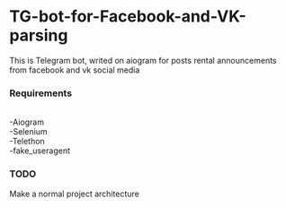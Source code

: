 # TG-bot-for-Facebook-and-VK-parsing
This is Telegram bot, writed on aiogram for posts rental announcements from facebook and vk social media
<h3>Requirements</h3><br>
-Aiogram<br>
-Selenium<br>
-Telethon<br>
-fake_useragent

<p>
<h3> TODO </h3>
</p>
<p>Make a normal project architecture</p>
